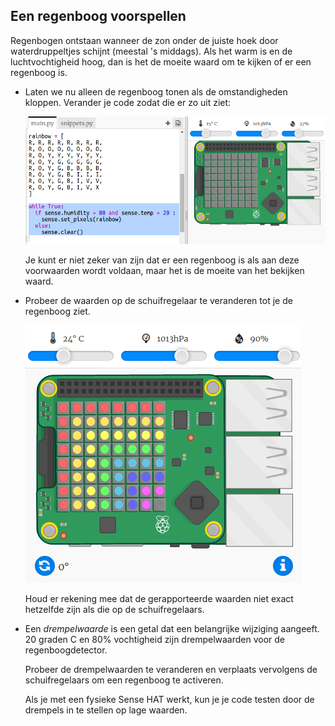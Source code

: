 ## Een regenboog voorspellen

Regenbogen ontstaan wanneer de zon onder de juiste hoek door waterdruppeltjes schijnt (meestal 's middags). Als het warm is en de luchtvochtigheid hoog, dan is het de moeite waard om te kijken of er een regenboog is.

+ Laten we nu alleen de regenboog tonen als de omstandigheden kloppen. Verander je code zodat die er zo uit ziet:
    
    ![schermafbeelding](images/rainbow-check.png)
    
    Je kunt er niet zeker van zijn dat er een regenboog is als aan deze voorwaarden wordt voldaan, maar het is de moeite van het bekijken waard.

+ Probeer de waarden op de schuifregelaar te veranderen tot je de regenboog ziet.
    
    ![schermafbeelding](images/rainbow-trigger.png)
    
    Houd er rekening mee dat de gerapporteerde waarden niet exact hetzelfde zijn als die op de schuifregelaars.

+ Een *drempelwaarde* is een getal dat een belangrijke wijziging aangeeft. 20 graden C en 80% vochtigheid zijn drempelwaarden voor de regenboogdetector.
    
    Probeer de drempelwaarden te veranderen en verplaats vervolgens de schuifregelaars om een regenboog te activeren.
    
    Als je met een fysieke Sense HAT werkt, kun je je code testen door de drempels in te stellen op lage waarden.